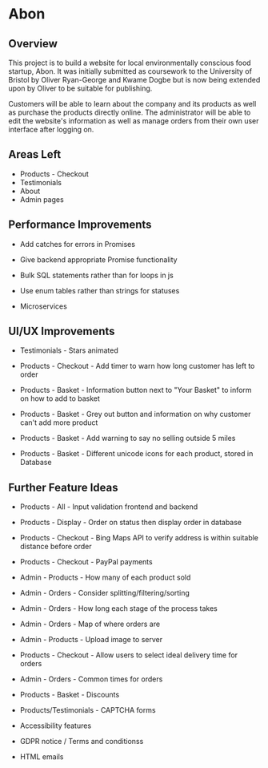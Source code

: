 # Abon

## Overview
This project is to build a website for local environmentally conscious food startup, Abon. It was initially submitted as coursework to the University of Bristol by Oliver Ryan-George and Kwame Dogbe but is now being extended upon by Oliver to be suitable for publishing.

Customers will be able to learn about the company and its products as well as purchase the products directly online. The administrator will be able to edit the website's information as well as manage orders from their own user interface after logging on.

## Areas Left
* Products - Checkout
* Testimonials
* About
* Admin pages

## Performance Improvements
* Add catches for errors in Promises
* Give backend appropriate Promise functionality

* Bulk SQL statements rather than for loops in js
* Use enum tables rather than strings for statuses
* Microservices

## UI/UX Improvements
* Testimonials - Stars animated

* Products - Checkout - Add timer to warn how long customer has left to order
* Products - Basket - Information button next to "Your Basket" to inform on how to add to basket
* Products - Basket - Grey out button and information on  why customer can't add more product
* Products - Basket - Add warning to say no selling outside 5 miles
* Products - Basket - Different unicode icons for each product, stored in Database

## Further Feature Ideas
* Products - All - Input validation frontend and backend
* Products - Display - Order on status then display order in database
* Products - Checkout - Bing Maps API to verify address is within suitable distance before order
* Products - Checkout - PayPal payments
* Admin - Products - How many of each product sold
* Admin - Orders - Consider splitting/filtering/sorting
* Admin - Orders - How long each stage of the process takes
* Admin - Orders - Map of where orders are

* Admin - Products - Upload image to server
* Products - Checkout - Allow users to select ideal delivery time for orders
* Admin - Orders - Common times for orders
* Products - Basket - Discounts
* Products/Testimonials - CAPTCHA forms
* Accessibility features
* GDPR notice / Terms and conditionss
* HTML emails
